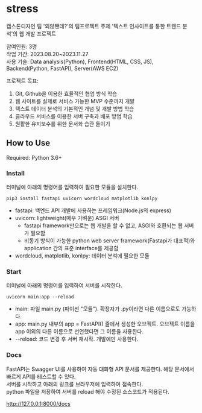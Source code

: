 # stress
캡스톤디자인 팀 '외않됀데?'의 팀프로젝트 주제 '텍스트 인사이트를 통한 트렌드 분석'의 웹 개발 프로젝트
  
참여인원: 3명  
작업 기간: 2023.08.20~2023.11.27  
사용 기술: Data analysis(Python), Frontend(HTML, CSS, JS), Backend(Python, FastAPI), Server(AWS EC2)  
  
프로젝트 목표:
1. Git, Github을 이용한 효율적인 협업 방식 학습
2. 웹 사이트를 실제로 서비스 가능한 MVP 수준까지 개발
3. 텍스트 데이터 분석의 기본적인 개념 및 개발 방법 학습
4. 클라우드 서비스를 이용한 서버 구축과 배포 방법 학습
5. 원활한 유지보수를 위한 문서화 습관 들이기
  
## How to Use
Required: Python 3.6+
  
### Install
터미널에 아래의 명령어를 입력하여 필요한 모듈을 설치한다.  
```
pip3 install fastapi uvicorn wordcloud matplotlib konlpy
```
- fastapi: 백엔드 API 개발에 사용하는 프레임워크(Node.js의 express)
- uvicorn: lightweight(매우 가벼운) ASGI 서버
    - fastapi framework만으로는 웹 개발을 할 수 없고, ASGI와 호환되는 웹 서버가 필요함
    - 비동기 방식이 가능한 python web server framework(Fastapi가 대표적)와 application 간의 표준 interface를 제공함
- wordcloud, matplotlib, konlpy: 데이터 분석에 필요한 모듈
  
### Start
터미널에 아래의 명령어를 입력하여 서버를 시작한다.
```
uvicorn main:app --reload
```
- main: 파일 main.py (파이썬 "모듈"). 확장자가 .py이라면 다른 이름으로도 가능하다.
- app: main.py 내부의 app = FastAPI() 줄에서 생성한 오브젝트. 오브젝트 이름을 app 이외의 다른 이름으로 선언했다면 그 이름을 사용한다.
- --reload: 코드 변경 후 서버 재시작. 개발에만 사용한다.
  
### Docs
FastAPI는 Swagger UI를 사용하여 자동 대화형 API 문서를 제공한다. 해당 문서에서 빠르게 API를 테스트할 수 있다.  
서버를 시작하고 아래의 링크를 브라우저에 입력하여 접속한다.  
python 파일을 저장하여 서버를 reload 해야 수정된 소스코드가 적용된다.  
  
http://127.0.0.1:8000/docs  

